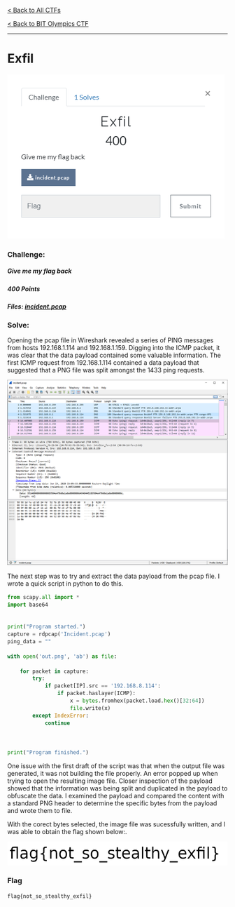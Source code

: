 [< Back to All CTFs](https://github.com/KrisLloyd/Python/tree/master/CTF#ctf-solves)

[< Back to BIT Olympics CTF](https://github.com/KrisLloyd/Python/tree/master/CTF#bit-olymipcs-march-2020)
***

# Exfil

![Exfil Challenge](Exfil.PNG)

### Challenge:
##### Give me my flag back
##### 400 Points
##### Files: [incident.pcap](incident.pcap)

### Solve:

Opening the pcap file in Wireshark revealed a series of PING messages from hosts 192.168.1.114 and 192.168.1.159. Digging into the ICMP packet, it was clear that the data payload contained some valuable information. The first ICMP request from 192.168.1.114 contained a data payload that suggested that a PNG file was split amongst the 1433 ping requests.

![pcap Inspection](Exfil_pcap.PNG)

The next step was to try and extract the data payload from the pcap file. I wrote a quick script in python to do this.

```python
from scapy.all import *
import base64


print("Program started.")
capture = rdpcap('Incident.pcap')
ping_data = ""

with open('out.png', 'ab') as file:

    for packet in capture:
        try:
            if packet[IP].src == '192.168.8.114':
                if packet.haslayer(ICMP):
                    x = bytes.fromhex(packet.load.hex()[32:64])
                    file.write(x)
        except IndexError:
            continue



print("Program finished.")
```

One issue with the first draft of the script was that when the output file was generated, it was not building the file properly. An error popped up when trying to open the resulting image file. Closer inspection of the payload showed that the information was being split and duplicated in the payload to obfuscate the data. I examined the payload and compared the content with a standard PNG header to determine the specific bytes from the payload and wrote them to file. 

With the corect bytes selected, the image file was sucessfully written, and I was able to obtain the flag shown below:.

![pcap Inspection](out.png)

### Flag
```
flag{not_so_stealthy_exfil}
```
